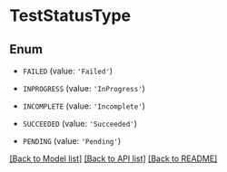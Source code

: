 # TestStatusType


## Enum

* `FAILED` (value: `'Failed'`)

* `INPROGRESS` (value: `'InProgress'`)

* `INCOMPLETE` (value: `'Incomplete'`)

* `SUCCEEDED` (value: `'Succeeded'`)

* `PENDING` (value: `'Pending'`)

[[Back to Model list]](../README.md#documentation-for-models) [[Back to API list]](../README.md#documentation-for-api-endpoints) [[Back to README]](../README.md)


